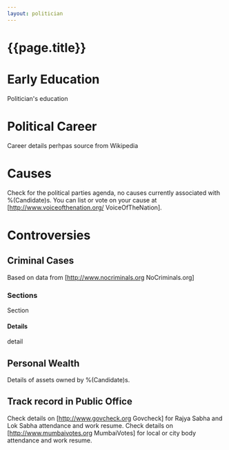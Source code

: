 ```yaml
---
layout: politician
---
```


# {{page.title}}

# Early Education
Politician's education

# Political Career
Career details perhpas source from Wikipedia

# Causes
Check for the political parties agenda, no causes currently associated with %(Candidate)s. You can list or vote on your cause at [http://www.voiceofthenation.org/ VoiceOfTheNation].

# Controversies

## Criminal Cases
Based on data from [http://www.nocriminals.org NoCriminals.org]

### Sections
Section

#### Details
detail

## Personal Wealth
Details of assets owned by %(Candidate)s.

## Track record in Public Office
Check details on [http://www.govcheck.org Govcheck] for Rajya Sabha and Lok Sabha attendance and work resume. Check details on [http://www.mumbaivotes.org MumbaiVotes] for local or city body attendance and work resume.
